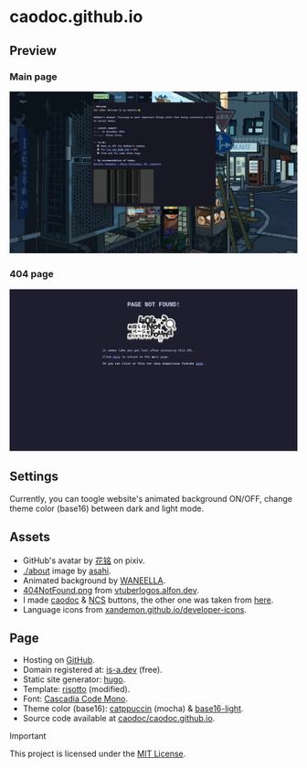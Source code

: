 # caodoc.github.io

## Preview
### Main page
![](./themes/chloe/static/assets/preview.png)
### 404 page
![](./themes/chloe/static/assets/404.jpeg)

## Settings
Currently, you can toogle website's animated background ON/OFF, change theme color (base16) between dark and light mode.

## Assets
+ GitHub's avatar by [花铭](https://www.pixiv.net/en/users/70483399) on pixiv.
+ [./about](/about) image by [asahi](https://imgur.com/asahi-wKjtZg3).
+ Animated background by [WANEELLA](https://waneella.tumblr.com/).
+ [404NotFound.png](/media/404NotFound.png) from [vtuberlogos.alfon.dev](https://vtuberlogos.alfon.dev/).
+ I made [caodoc](/assets/caodoc-webring.png) & [NCS](/assets/ncs.gif) buttons, the other one was taken from [here](https://cyber.dabamos.de/88x31/).
+ Language icons from [xandemon.github.io/developer-icons](https://xandemon.github.io/developer-icons/).

## Page
+ Hosting on [GitHub](https://pages.github.com).
+ Domain registered at: [is-a.dev](https://is-a.dev) (free).
+ Static site generator: [hugo](https://gohugo.io).
+ Template: [risotto](https://github.com/joeroe/risotto) (modified).
+ Font: [Cascadia Code Mono](https://github.com/microsoft/cascadia-code).
+ Theme color (base16):
[catppuccin](https://github.com/catppuccin/catppuccin) (mocha)
& [base16-light](/css/palettes/base16-light.css).
+ Source code available at [caodoc/caodoc.github.io](https://github.com/caodoc/caodoc.github.io).

> [!IMPORTANT]
> This project is licensed under the [MIT License](./LICENSE.txt).